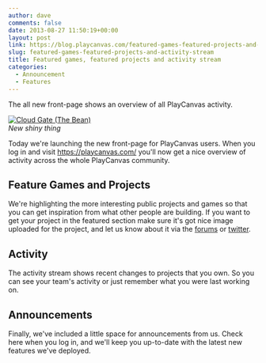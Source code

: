 ```yaml
---
author: dave
comments: false
date: 2013-08-27 11:50:19+00:00
layout: post
link: https://blog.playcanvas.com/featured-games-featured-projects-and-activity-stream/
slug: featured-games-featured-projects-and-activity-stream
title: Featured games, featured projects and activity stream
categories:
  - Announcement
  - Features
---
```


The all new front-page shows an overview of all PlayCanvas activity.

[![Cloud Gate (The Bean)](https://farm1.staticflickr.com/1/414896_925f2c7a1c.jpg)](https://www.flickr.com/photos/josh/414896/)
<br>_New shiny thing_

Today we're launching the new front-page for PlayCanvas users. When you log in and visit <https://playcanvas.com/> you'll now get a nice overview of activity across the whole PlayCanvas community.

## Feature Games and Projects

We're highlighting the more interesting public projects and games so that you can get inspiration from what other people are building. If you want to get your project in the featured section make sure it's got nice image uploaded for the project, and let us know about it via the [forums](https://forum.playcanvas.com) or [twitter](https://twitter.com/playcanvas).

## Activity

The activity stream shows recent changes to projects that you own. So you can see your team's activity or just remember what you were last working on.

## Announcements

Finally, we've included a little space for announcements from us. Check here when you log in, and we'll keep you up-to-date with the latest new features we've deployed.
